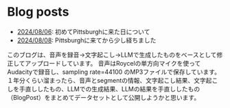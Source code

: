 # Blog posts


- [2024/08/06](./20240806/index.md): 初めてPittsburghに来た日について
- [2024/08/08](./20240808/index.md): Pittsburghに来てから少し経ちました



このブログは、音声を録音→文字起こし→LLMで生成したものをベースとして修正してアップロードしています。
音声はRoycelの単方向マイクを使ってAudacityで録音し、sampling rate=44100 のMP3ファイルで保存しています。
１年分くらい溜まったら、音声とsegmentの情報、文字起こし結果、文字起こしを手直ししたもの、LLMでの生成結果、LLMの結果を手直ししたもの（BlogPost）をまとめてデータセットとして公開しようかと思います。
